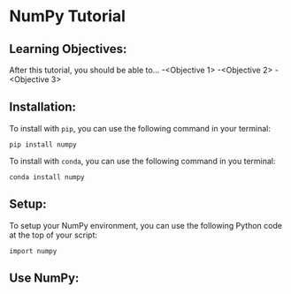 # NumPy Tutorial

## Learning Objectives:

After this tutorial, you should be able to…
-<Objective 1>
-<Objective 2>
-<Objective 3>

## Installation:

To install with `pip`, you can use the following command in your terminal: 

```pip install numpy```

To install with `conda`, you can use the following command in you terminal:

```conda install numpy```

## Setup:

To setup your NumPy environment, you can use the following Python code at the top of your script:

```import numpy```


## Use NumPy:
